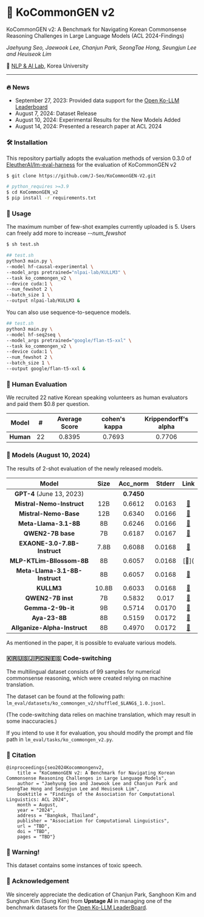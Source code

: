 # 🌠 KoCommonGEN v2

KoCommonGEN v2: A Benchmark for Navigating Korean Commonsense Reasoning Challenges in Large Language Models (ACL 2024-Findings)

*Jaehyung Seo, Jaewook Lee, Chanjun Park, SeongTae Hong, Seungjun Lee and Heuiseok Lim* 

🏫 [NLP & AI Lab](https://blpkorea.cafe24.com/wp/), Korea University

---
### 🔥 News
- September 27, 2023: Provided data support for the [Open Ko-LLM Leaderboard](https://huggingface.co/spaces/upstage/open-ko-llm-leaderboard)
- August 7, 2024: Dataset Release
- August 10, 2024: Experimental Results for the New Models Added
- August 14, 2024: Presented a research paper at ACL 2024



### 🛠️ Installation

This repository partially adopts the evaluation methods of version 0.3.0 of [EleutherAI/lm-eval-harness](https://github.com/EleutherAI/lm-evaluation-harness/tree/v0.3.0) for the evaluation of KoCommonGEN v2

```bash
$ git clone https://github.com/J-Seo/KoCommonGEN-V2.git
```

```bash
# python_requires >=3.9
$ cd KoCommonGEN_v2
$ pip install -r requirements.txt 
```
### 🚀 Usage

The maximum number of few-shot examples currently uploaded is 5. Users can freely add more to increase *--num_fewshot*

```bash
$ sh test.sh
```

```bash
## test.sh
python3 main.py \ 
--model hf-causal-experimental \
--model_args pretrained="nlpai-lab/KULLM3" \
--task ko_commongen_v2 \
--device cuda:1 \
--num_fewshot 2 \
--batch_size 1 \
--output nlpai-lab/KULLM3 &
```

You can also use sequence-to-sequence models.

```bash
## test.sh
python3 main.py \
--model hf-seq2seq \
--model_args pretrained="google/flan-t5-xxl" \
--task ko_commongen_v2 \
--device cuda:1 \
--num_fewshot 2 \
--batch_size 1 \
--output google/flan-t5-xxl &
```


### 👥 Human Evaluation

We recruited 22 native Korean speaking volunteers as human evaluators and paid them $0.8 per question.

|   Model   |  #   | Average Score | cohen's kappa | Krippendorff's alpha |
| :-------: | :--: | :-----------: | :-----------: | :------------------: |
| **Human** |  22  |    0.8395     |    0.7693     |        0.7706        |

### 🤖 Models (August 10, 2024)

The results of 2-shot evaluation of the newly released models. 

|             Model              | Size  |  Acc_norm  | Stderr |                             Link                             |
| :----------------------------: | :---: | :--------: | :----: | :----------------------------------------------------------: |
|   **GPT-4** (June 13, 2023)    |       | **0.7450** |        |                                                              |
|   **Mistral-Nemo-Instruct**    |  12B  |   0.6612   | 0.0163 | [🔗](https://huggingface.co/mistralai/Mistral-Nemo-Instruct-2407) |
|     **Mistral-Nemo-Base**      |  12B  |   0.6340   | 0.0166 | [🔗](https://huggingface.co/mistralai/Mistral-Nemo-Base-2407) |
|     **Meta-Llama-3.1-8B**      |  8B   |   0.6246   | 0.0166 |   [🔗](https://huggingface.co/meta-llama/Meta-Llama-3.1-8B)   |
|       **QWEN2-7B base**        |  7B   |   0.6187   | 0.0167 |          [🔗](https://huggingface.co/Qwen/Qwen2-7B)           |
|  **EXAONE-3.0-7.8B-Instruct**  | 7.8B  |   0.6088   | 0.0168 | [🔗](https://huggingface.co/LGAI-EXAONE/EXAONE-3.0-7.8B-Instruct) |
|   **MLP-KTLim-Bllossom-8B**    |  8B   |   0.6057   | 0.0168 |                             [🔗](                             |
| **Meta-Llama-3.1-8B-Instruct** |  8B   |   0.6057   | 0.0168 |          [🔗](meta-llama/Meta-Llama-3.1-8B-Instruct)          |
|           **KULLM3**           | 10.8B |   0.6033   | 0.0168 |         [🔗](https://huggingface.co/nlpai-lab/KULLM3)         |
|       **QWEN2-7B inst**        |  7B   |   0.5832   | 0.017  |                 [🔗](Qwen/Qwen2-7B-Instruct)                  |
|       **Gemma-2-9b-it**        |  9B   |   0.5714   | 0.0170 |       [🔗](https://huggingface.co/google/gemma-2-9b-it)       |
|         **Aya-23-8B**          |  8B   |   0.5159   | 0.0172 |                  [🔗](CohereForAI/aya-23-8B)                  |
|  **Allganize-Alpha-Instruct**  |  8B   |   0.4970   | 0.0172 | [🔗](https://huggingface.co/allganize/Llama-3-Alpha-Ko-8B-Instruct) |

As mentioned in the paper, it is possible to evaluate various models.



### 🇰🇷🇺🇸🇯🇵🇨🇳🇪🇸 Code-switching 

The multilingual dataset consists of 99 samples for numerical commonsense reasoning, which were created relying on machine translation.

The dataset can be found at the following path: `lm_eval/datasets/ko_commongen_v2/shuffled_$LANG$_1.0.jsonl`.

(The code-switching data relies on machine translation, which may result in some inaccuracies.)

If you intend to use it for evaluation, you should modify the prompt and file path in `lm_eval/tasks/ko_commongen_v2.py`.


### 📖 Citation

```
@inproceedings{seo2024Kocommongenv2,
    title = "KoCommonGEN v2: A Benchmark for Navigating Korean Commonsense Reasoning Challenges in Large Language Models",
    author = "Jaehyung Seo and Jaewook Lee and Chanjun Park and SeongTae Hong and Seungjun Lee and Heuiseok Lim",
    booktitle = "Findings of the Association for Computational Linguistics: ACL 2024",
    month = August,
    year = "2024",
    address = "Bangkok, Thailand",
    publisher = "Association for Computational Linguistics",
    url = "TBD",
    doi = "TBD",
    pages = "TBD"}
```

### 🚨 Warning!

This dataset contains some instances of toxic speech.


### 🙏 Acknowledgement

We sincerely appreciate the dedication of Chanjun Park, Sanghoon Kim and Sunghun Kim (Sung Kim) from **Upstage AI** in managing one of the benchmark datasets for the
[Open Ko-LLM LeaderBoard](https://huggingface.co/spaces/upstage/open-ko-llm-leaderboard). 

